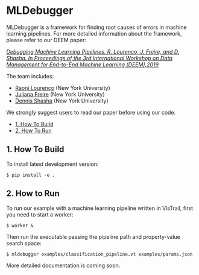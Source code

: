 # MLDebugger 

MLDebugger is a framework for finding root causes of errors in machine learning pipelines. For more detailed information about the framework, please refer to our DEEM paper:

[*Debugging Machine Learning Pipelines. R. Lourenco, J. Freire, and D. Shasha. In Proceedings of the 3rd International Workshop on Data Management for End-to-End Machine Learning (DEEM),2019*](https://arxiv.org/abs/2002.04640)


The team includes:

* [Raoni Lourenço][rl] (New York University)
* [Juliana Freire][jf] (New York University)
* [Dennis Shasha][ds] (New York University)

[rl]: https://engineering.nyu.edu/raoni-lourenco
[jf]: http://vgc.poly.edu/~juliana/
[ds]: http://cs.nyu.edu/shasha/
We strongly suggest users to read our paper before using our code.


* [1. How To Build](#4-how-to-build)
* [2. How To Run](#5-how-to-run)

## 1. How To Build

To install latest development version:

    $ pip install -e .
    
## 2. How to Run

To run our example with a machine learning pipeline written in VisTrail, first you need to start a worker:

    $ worker &

Then run the executable passing the pipeline path and property-value search space:

    $ mldebugger examples/classification_pipeline.vt examples/params.json

More detailed documentation is coming soon.
